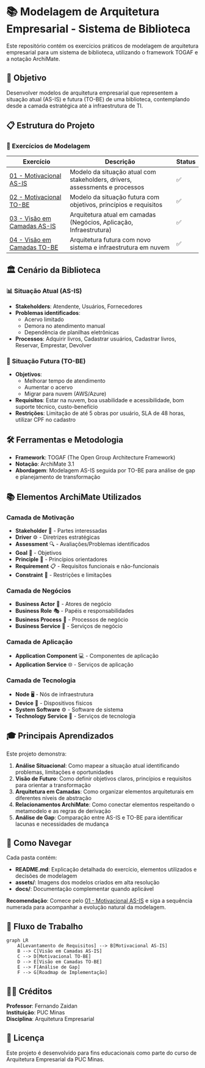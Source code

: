 # 📚 Modelagem de Arquitetura Empresarial - Sistema de Biblioteca

Este repositório contém os exercícios práticos de modelagem de arquitetura empresarial para um sistema de biblioteca, utilizando o framework TOGAF e a notação ArchiMate.

## 🎯 Objetivo

Desenvolver modelos de arquitetura empresarial que representem a situação atual (AS-IS) e futura (TO-BE) de uma biblioteca, contemplando desde a camada estratégica até a infraestrutura de TI.

## 📋 Estrutura do Projeto

### 🔄 Exercícios de Modelagem

| Exercício | Descrição | Status |
|-----------|-----------|--------|
| [01 - Motivacional AS-IS](./01-motivacional-as-is/) | Modelo da situação atual com stakeholders, drivers, assessments e processos | ✅ |
| [02 - Motivacional TO-BE](./02-motivacional-to-be/) | Modelo da situação futura com objetivos, princípios e requisitos | ✅ |
| [03 - Visão em Camadas AS-IS](./03-visao-camadas-as-is/) | Arquitetura atual em camadas (Negócios, Aplicação, Infraestrutura) | ✅ |
| [04 - Visão em Camadas TO-BE](./04-visao-camadas-to-be/) | Arquitetura futura com novo sistema e infraestrutura em nuvem | ✅ |

## 🏛️ Cenário da Biblioteca

### 📊 Situação Atual (AS-IS)
- **Stakeholders**: Atendente, Usuários, Fornecedores
- **Problemas identificados**: 
  - Acervo limitado
  - Demora no atendimento manual
  - Dependência de planilhas eletrônicas
- **Processos**: Adquirir livros, Cadastrar usuários, Cadastrar livros, Reservar, Emprestar, Devolver

### 🎯 Situação Futura (TO-BE)
- **Objetivos**: 
  - Melhorar tempo de atendimento
  - Aumentar o acervo
  - Migrar para nuvem (AWS/Azure)
- **Requisitos**: Estar na nuvem, boa usabilidade e acessibilidade, bom suporte técnico, custo-benefício
- **Restrições**: Limitação de até 5 obras por usuário, SLA de 48 horas, utilizar CPF no cadastro

## 🛠️ Ferramentas e Metodologia

- **Framework**: TOGAF (The Open Group Architecture Framework)
- **Notação**: ArchiMate 3.1
- **Abordagem**: Modelagem AS-IS seguida por TO-BE para análise de gap e planejamento de transformação

## 📚 Elementos ArchiMate Utilizados

### Camada de Motivação
- **Stakeholder** 👥 - Partes interessadas
- **Driver** ⚙️ - Diretrizes estratégicas  
- **Assessment** 🔍 - Avaliações/Problemas identificados
- **Goal** 🎯 - Objetivos
- **Principle** 📜 - Princípios orientadores
- **Requirement** 📋 - Requisitos funcionais e não-funcionais
- **Constraint** 🚫 - Restrições e limitações

### Camada de Negócios
- **Business Actor** 👤 - Atores de negócio
- **Business Role** 🎭 - Papéis e responsabilidades
- **Business Process** 🔄 - Processos de negócio
- **Business Service** 🎪 - Serviços de negócio

### Camada de Aplicação
- **Application Component** 💻 - Componentes de aplicação
- **Application Service** 🌐 - Serviços de aplicação

### Camada de Tecnologia
- **Node** 🖥️ - Nós de infraestrutura
- **Device** 📱 - Dispositivos físicos
- **System Software** ⚙️ - Software de sistema
- **Technology Service** 🔧 - Serviços de tecnologia

## 🎓 Principais Aprendizados

Este projeto demonstra:

1. **Análise Situacional**: Como mapear a situação atual identificando problemas, limitações e oportunidades
2. **Visão de Futuro**: Como definir objetivos claros, princípios e requisitos para orientar a transformação
3. **Arquitetura em Camadas**: Como organizar elementos arquiteturais em diferentes níveis de abstração
4. **Relacionamentos ArchiMate**: Como conectar elementos respeitando o metamodelo e as regras de derivação
5. **Análise de Gap**: Comparação entre AS-IS e TO-BE para identificar lacunas e necessidades de mudança

## 📖 Como Navegar

Cada pasta contém:
- **README.md**: Explicação detalhada do exercício, elementos utilizados e decisões de modelagem
- **assets/**: Imagens dos modelos criados em alta resolução
- **docs/**: Documentação complementar quando aplicável

**Recomendação**: Comece pelo [01 - Motivacional AS-IS](./01-motivacional-as-is/) e siga a sequência numerada para acompanhar a evolução natural da modelagem.

## 🔄 Fluxo de Trabalho

```mermaid
graph LR
    A[Levantamento de Requisitos] --> B[Motivacional AS-IS]
    B --> C[Visão em Camadas AS-IS]
    C --> D[Motivacional TO-BE]
    D --> E[Visão em Camadas TO-BE]
    E --> F[Análise de Gap]
    F --> G[Roadmap de Implementação]
```

## 👨🏫 Créditos

**Professor**: Fernando Zaidan  
**Instituição**: PUC Minas  
**Disciplina**: Arquitetura Empresarial

## 📝 Licença

Este projeto é desenvolvido para fins educacionais como parte do curso de Arquitetura Empresarial da PUC Minas.